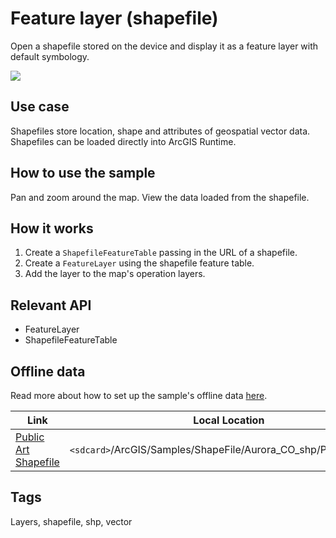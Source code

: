 # Feature layer (shapefile)

Open a shapefile stored on the device and display it as a feature layer with default symbology.

![](screenshot.png)

## Use case

Shapefiles store location, shape and attributes of geospatial vector data. Shapefiles can be loaded directly into ArcGIS Runtime.

## How to use the sample

Pan and zoom around the map. View the data loaded from the shapefile.

## How it works

1. Create a `ShapefileFeatureTable` passing in the URL of a shapefile.
2. Create a `FeatureLayer` using the shapefile feature table.
3. Add the layer to the map's operation layers.

## Relevant API

* FeatureLayer
* ShapefileFeatureTable

## Offline data

Read more about how to set up the sample's offline data [here](http://links.esri.com/ArcGISRuntimeQtSamples#use-offline-data-in-the-samples).

Link | Local Location
---------|-------|
|[Public Art Shapefile](https://www.arcgis.com/home/item.html?id=d98b3e5293834c5f852f13c569930caa)| `<sdcard>`/ArcGIS/Samples/ShapeFile/Aurora_CO_shp/Public_Art.shp|

## Tags

Layers, shapefile, shp, vector
